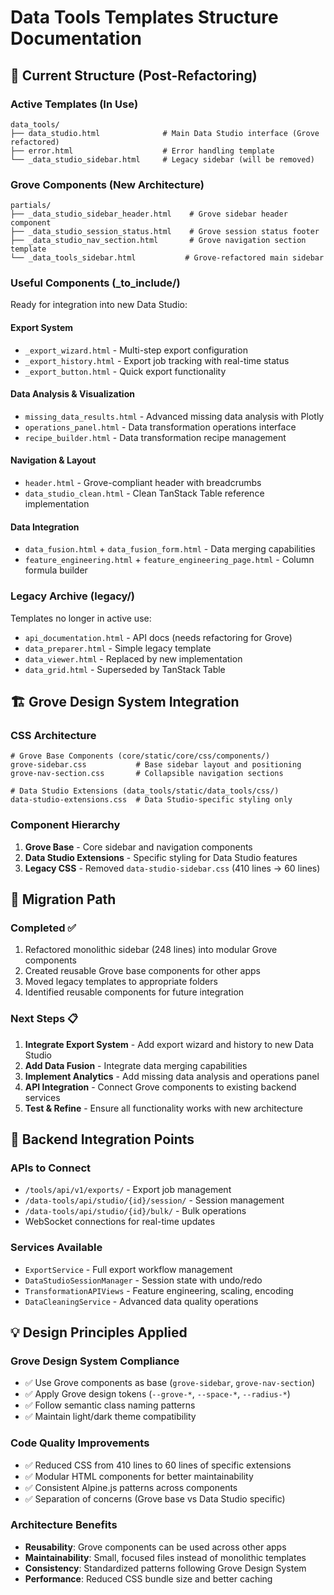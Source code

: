 # Data Tools Templates Structure Documentation

## 📁 Current Structure (Post-Refactoring)

### Active Templates (In Use)
```
data_tools/
├── data_studio.html              # Main Data Studio interface (Grove refactored)
├── error.html                    # Error handling template
└── _data_studio_sidebar.html     # Legacy sidebar (will be removed)
```

### Grove Components (New Architecture)
```
partials/
├── _data_studio_sidebar_header.html    # Grove sidebar header component
├── _data_studio_session_status.html    # Grove session status footer
├── _data_studio_nav_section.html       # Grove navigation section template
└── _data_tools_sidebar.html           # Grove-refactored main sidebar
```

### Useful Components (_to_include/)
Ready for integration into new Data Studio:

#### Export System
- `_export_wizard.html` - Multi-step export configuration
- `_export_history.html` - Export job tracking with real-time status
- `_export_button.html` - Quick export functionality

#### Data Analysis & Visualization
- `missing_data_results.html` - Advanced missing data analysis with Plotly
- `operations_panel.html` - Data transformation operations interface
- `recipe_builder.html` - Data transformation recipe management

#### Navigation & Layout
- `header.html` - Grove-compliant header with breadcrumbs
- `data_studio_clean.html` - Clean TanStack Table reference implementation

#### Data Integration
- `data_fusion.html` + `data_fusion_form.html` - Data merging capabilities
- `feature_engineering.html` + `feature_engineering_page.html` - Column formula builder

### Legacy Archive (legacy/)
Templates no longer in active use:
- `api_documentation.html` - API docs (needs refactoring for Grove)
- `data_preparer.html` - Simple legacy template
- `data_viewer.html` - Replaced by new implementation
- `data_grid.html` - Superseded by TanStack Table

## 🏗️ Grove Design System Integration

### CSS Architecture
```
# Grove Base Components (core/static/core/css/components/)
grove-sidebar.css           # Base sidebar layout and positioning
grove-nav-section.css       # Collapsible navigation sections

# Data Studio Extensions (data_tools/static/data_tools/css/)  
data-studio-extensions.css  # Data Studio-specific styling only
```

### Component Hierarchy
1. **Grove Base** - Core sidebar and navigation components
2. **Data Studio Extensions** - Specific styling for Data Studio features
3. **Legacy CSS** - Removed `data-studio-sidebar.css` (410 lines → 60 lines)

## 🔄 Migration Path

### Completed ✅
1. Refactored monolithic sidebar (248 lines) into modular Grove components
2. Created reusable Grove base components for other apps
3. Moved legacy templates to appropriate folders
4. Identified reusable components for future integration

### Next Steps 📋
1. **Integrate Export System** - Add export wizard and history to new Data Studio
2. **Add Data Fusion** - Integrate data merging capabilities
3. **Implement Analytics** - Add missing data analysis and operations panel
4. **API Integration** - Connect Grove components to existing backend services
5. **Test & Refine** - Ensure all functionality works with new architecture

## 🎯 Backend Integration Points

### APIs to Connect
- `/tools/api/v1/exports/` - Export job management
- `/data-tools/api/studio/{id}/session/` - Session management  
- `/data-tools/api/studio/{id}/bulk/` - Bulk operations
- WebSocket connections for real-time updates

### Services Available
- `ExportService` - Full export workflow management
- `DataStudioSessionManager` - Session state with undo/redo
- `TransformationAPIViews` - Feature engineering, scaling, encoding
- `DataCleaningService` - Advanced data quality operations

## 💡 Design Principles Applied

### Grove Design System Compliance
- ✅ Use Grove components as base (`grove-sidebar`, `grove-nav-section`)
- ✅ Apply Grove design tokens (`--grove-*`, `--space-*`, `--radius-*`)
- ✅ Follow semantic class naming patterns
- ✅ Maintain light/dark theme compatibility

### Code Quality Improvements
- ✅ Reduced CSS from 410 lines to 60 lines of specific extensions
- ✅ Modular HTML components for better maintainability  
- ✅ Consistent Alpine.js patterns across components
- ✅ Separation of concerns (Grove base vs Data Studio specific)

### Architecture Benefits
- **Reusability**: Grove components can be used across other apps
- **Maintainability**: Small, focused files instead of monolithic templates
- **Consistency**: Standardized patterns following Grove Design System
- **Performance**: Reduced CSS bundle size and better caching